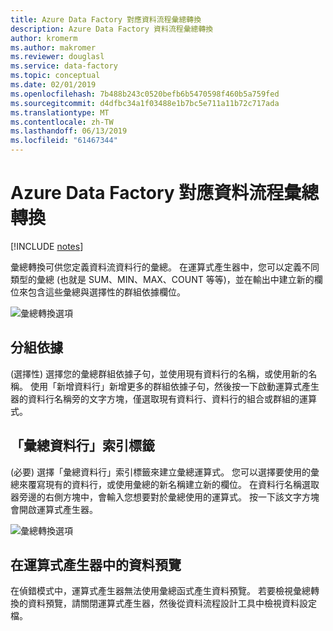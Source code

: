 ```yaml
---
title: Azure Data Factory 對應資料流程彙總轉換
description: Azure Data Factory 資料流程彙總轉換
author: kromerm
ms.author: makromer
ms.reviewer: douglasl
ms.service: data-factory
ms.topic: conceptual
ms.date: 02/01/2019
ms.openlocfilehash: 7b488b243c0520befb6b5470598f460b5a759fed
ms.sourcegitcommit: d4dfbc34a1f03488e1b7bc5e711a11b72c717ada
ms.translationtype: MT
ms.contentlocale: zh-TW
ms.lasthandoff: 06/13/2019
ms.locfileid: "61467344"
---
```

# <a name="azure-data-factory-mapping-data-flow-aggregate-transformation"></a>Azure Data Factory 對應資料流程彙總轉換

[!INCLUDE [notes](../../includes/data-factory-data-flow-preview.md)]

彙總轉換可供您定義資料流資料行的彙總。 在運算式產生器中，您可以定義不同類型的彙總 (也就是 SUM、MIN、MAX、COUNT 等等)，並在輸出中建立新的欄位來包含這些彙總與選擇性的群組依據欄位。

![彙總轉換選項](media/data-flow/agg.png "彙總 1")

## <a name="group-by"></a>分組依據
(選擇性) 選擇您的彙總群組依據子句，並使用現有資料行的名稱，或使用新的名稱。 使用「新增資料行」新增更多的群組依據子句，然後按一下啟動運算式產生器的資料行名稱旁的文字方塊，僅選取現有資料行、資料行的組合或群組的運算式。

## <a name="the-aggregate-column-tab"></a>「彙總資料行」索引標籤 
(必要) 選擇「彙總資料行」索引標籤來建立彙總運算式。 您可以選擇要使用的彙總來覆寫現有的資料行，或使用彙總的新名稱建立新的欄位。 在資料行名稱選取器旁邊的右側方塊中，會輸入您想要對於彙總使用的運算式。 按一下該文字方塊會開啟運算式產生器。

![彙總轉換選項](media/data-flow/agg2.png "彙總工具")

## <a name="data-preview-in-expression-builder"></a>在運算式產生器中的資料預覽

在偵錯模式中，運算式產生器無法使用彙總函式產生資料預覽。 若要檢視彙總轉換的資料預覽，請關閉運算式產生器，然後從資料流程設計工具中檢視資料設定檔。
